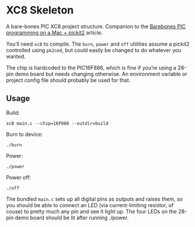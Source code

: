 # XC8 Skeleton

A bare-bones PIC XC8 project structure. Companion to the [Barebones PIC programming on a Mac + pickit2](http://waterpigs.co.uk/articles/barebones-pic-programming-on-mac-pickit2/) article.

You’ll need `xc8` to compile. The `burn`, `power` and `off` utilities assume a pickit2 controlled using `pk2cmd`, but could easily be changed to do whatever you wanted.

The chip is hardcoded to the PIC16F886, which is fine if you’re using a 28-pin demo board but needs changing otherwise. An environment variable or project config file should probably be used for that.

## Usage

Build:

    xc8 main.c --chip=16F886 --outdir=build

Burn to device:

    ./burn

Power:

    ./power

Power off:

    ./off

The bundled `main.c` sets up all digital pins as outputs and raises them, so you should be able to connect an LED (via current-limiting resistor, of couse) to pretty much any pin and see it light up. The four LEDs on the 28-pin demo board should be lit after running ./power.
